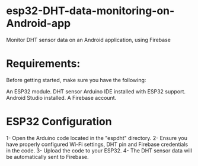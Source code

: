 # esp32-DHT-data-monitoring-on-Android-app
Monitor DHT sensor data on an Android application, using Firebase
# Requirements:
Before getting started, make sure you have the following:

An ESP32 module.
DHT sensor
Arduino IDE installed with ESP32 support.
Android Studio installed.
A Firebase account.
# ESP32 Configuration
1- Open the Arduino code located in the "espdht" directory.
2- Ensure you have properly configured Wi-Fi settings, DHT pin and Firebase credentials in the code.
3- Upload the code to your ESP32.
4- The DHT sensor data will be automatically sent to Firebase.
